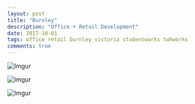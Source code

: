 ```yaml
---
layout: post
title: "Burnley"
description: "Office + Retail Development"
date: 2017-10-01
tags: office retail burnley victoria studentworks twhworks
comments: true
---
```


![Imgur](https://i.imgur.com/0vpUhov.png)

![Imgur](https://i.imgur.com/O6E3zbM.png)

![Imgur](https://i.imgur.com/cyTAsqL.png)
